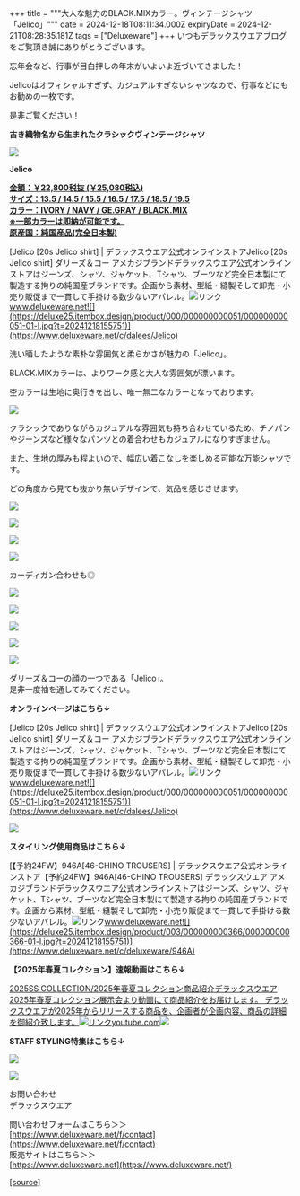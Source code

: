 +++
title = """大人な魅力のBLACK.MIXカラー。ヴィンテージシャツ「Jelico」"""
date = 2024-12-18T08:11:34.000Z
expiryDate = 2024-12-21T08:28:35.181Z
tags = ["Deluxeware"]
+++
いつもデラックスウエアブログをご覧頂き誠にありがとうございます。

忘年会など、行事が目白押しの年末がいよいよ近づいてきました！

Jelicoはオフィシャルすぎず、カジュアルすぎないシャツなので、行事などにもお勧めの一枚です。

是非ご覧ください！

**古き織物名から生まれたクラシックヴィンテージシャツ**

**[![](https://stat.ameba.jp/user_images/20241218/16/deluxeware/92/e8/j/o1199159815522933309.jpg)](https://stat.ameba.jp/user_images/20241218/16/deluxeware/92/e8/j/o1199159815522933309.jpg)**

**Jelico**

**[金額：￥22,800税抜 (￥25,080税込)](https://www.deluxeware.net/c/dalees/Jelico)  
[サイズ：13.5 / 14.5 / 15.5 / 16.5 / 17.5 / 18.5 / 19.5](https://www.deluxeware.net/c/dalees/Jelico)  
[カラー：IVORY / NAVY / GE.GRAY / BLACK.MIX](https://www.deluxeware.net/c/dalees/Jelico)  
[※一部カラーは即納が可能です。](https://www.deluxeware.net/c/dalees/Jelico)  
[原産国：純国産品(完全日本製)](https://www.deluxeware.net/c/dalees/Jelico)**

[Jelico \[20s Jelico shirt\] | デラックスウエア公式オンラインストアJelico \[20s Jelico shirt\] ダリーズ＆コー アメカジブランドデラックスウエア公式オンラインストアはジーンズ、シャツ、ジャケット、Tシャツ、ブーツなど完全日本製にて製造する拘りの純国産ブランドです。企画から素材、型紙・縫製そして卸売・小売り販促まで一貫して手掛ける数少ないアパレル。![リンク](https://c.stat100.ameba.jp/ameblo/symbols/v3.20.0/svg/gray/editor_link.svg)www.deluxeware.net![](https://deluxe25.itembox.design/product/000/000000000051/000000000051-01-l.jpg?t=20241218155751)](https://www.deluxeware.net/c/dalees/Jelico)

洗い晒したような素朴な雰囲気と柔らかさが魅力の「Jelico」。

  
BLACK.MIXカラーは、よりワーク感と大人な雰囲気が漂います。

杢カラーは生地に奥行きを出し、唯一無二なカラーとなっております。

[![](https://stat.ameba.jp/user_images/20241218/17/deluxeware/e0/35/j/o0800100015522942525.jpg)](https://stat.ameba.jp/user_images/20241218/17/deluxeware/e0/35/j/o0800100015522942525.jpg)  
  
クラシックでありながらカジュアルな雰囲気も持ち合わせているため、チノパンやジーンズなど様々なパンツとの着合わせもカジュアルになりすぎません。

また、生地の厚みも程よいので、幅広い着こなしを楽しめる可能な万能シャツです。  
  
どの角度から見ても抜かり無いデザインで、気品を感じさせます。

[![](https://stat.ameba.jp/user_images/20241218/17/deluxeware/36/c2/j/o1199159815522942439.jpg)](https://stat.ameba.jp/user_images/20241218/17/deluxeware/36/c2/j/o1199159815522942439.jpg)

[![](https://stat.ameba.jp/user_images/20241218/16/deluxeware/66/92/j/o1199159815522933305.jpg)](https://stat.ameba.jp/user_images/20241218/16/deluxeware/66/92/j/o1199159815522933305.jpg)

[![](https://stat.ameba.jp/user_images/20241218/16/deluxeware/db/f8/j/o1199159815522933303.jpg)](https://stat.ameba.jp/user_images/20241218/16/deluxeware/db/f8/j/o1199159815522933303.jpg)

[![](https://stat.ameba.jp/user_images/20241218/16/deluxeware/e5/54/j/o1199159815522933304.jpg)](https://stat.ameba.jp/user_images/20241218/16/deluxeware/e5/54/j/o1199159815522933304.jpg)

カーディガン合わせも◎

[![](https://stat.ameba.jp/user_images/20241218/16/deluxeware/34/5f/j/o1199159815522933308.jpg)](https://stat.ameba.jp/user_images/20241218/16/deluxeware/34/5f/j/o1199159815522933308.jpg)

![](https://deluxe25.itembox.design/product/000/000000000051/000000000051-01-l.jpg?t=20241218155751)

![](https://deluxe25.itembox.design/product/000/000000000051/000000000051-04-l.jpg?t=20241218155751)

![](https://deluxe25.itembox.design/product/000/000000000051/000000000051-24-l.jpg?t=20241218155751)

![](https://deluxe25.itembox.design/product/000/000000000051/000000000051-06-l.jpg?t=20241218155751)

ダリーズ＆コーの顔の一つである「Jelico」。  
是非一度袖を通してみてください。

**オンラインページはこちら↓**

[Jelico \[20s Jelico shirt\] | デラックスウエア公式オンラインストアJelico \[20s Jelico shirt\] ダリーズ＆コー アメカジブランドデラックスウエア公式オンラインストアはジーンズ、シャツ、ジャケット、Tシャツ、ブーツなど完全日本製にて製造する拘りの純国産ブランドです。企画から素材、型紙・縫製そして卸売・小売り販促まで一貫して手掛ける数少ないアパレル。![リンク](https://c.stat100.ameba.jp/ameblo/symbols/v3.20.0/svg/gray/editor_link.svg)www.deluxeware.net![](https://deluxe25.itembox.design/product/000/000000000051/000000000051-01-l.jpg?t=20241218155751)](https://www.deluxeware.net/c/dalees/Jelico)

[![](https://stat.ameba.jp/user_images/20241218/16/deluxeware/eb/b5/j/o1200050015522933582.jpg)](https://www.deluxeware.net/c/dalees/Jelico)

**スタイリング使用商品はこちら↓**

[【予約24FW】946A\[46-CHINO TROUSERS\] | デラックスウエア公式オンラインストア【予約24FW】946A\[46-CHINO TROUSERS\] デラックスウエア アメカジブランドデラックスウエア公式オンラインストアはジーンズ、シャツ、ジャケット、Tシャツ、ブーツなど完全日本製にて製造する拘りの純国産ブランドです。企画から素材、型紙・縫製そして卸売・小売り販促まで一貫して手掛ける数少ないアパレル。![リンク](https://c.stat100.ameba.jp/ameblo/symbols/v3.20.0/svg/gray/editor_link.svg)www.deluxeware.net![](https://deluxe25.itembox.design/product/003/000000000366/000000000366-01-l.jpg?t=20241218155751)](https://www.deluxeware.net/c/deluxeware/946A)

**【2025年春夏コレクション】速報動画はこちら↓**

[2025SS COLLECTION/2025年春夏コレクション商品紹介デラックスウエア2025年春夏コレクション展示会より動画にて商品紹介をお届けします。 デラックスウエアが2025年からリリースする商品を、企画者が企画内容、商品の詳細を御紹介致します。![リンク](https://c.stat100.ameba.jp/ameblo/symbols/v3.20.0/svg/gray/editor_link.svg)youtube.com![](https://i.ytimg.com/vi/A71qJSd2lh4/hqdefault.jpg?sqp=-oaymwEXCOADEI4CSFryq4qpAwkIARUAAIhCGAE=&rs=AOn4CLAjvDtZHCLmch_wfz5qqtOMUoi28A&days_since_epoch=20075)](https://youtube.com/playlist?list=PLmcuUjZ67rhnclr762_W-zDg7FyyrNvqF&si=bPvExBiqWZrYJixr)

**STAFF STYLING特集はこちら↓**

[![](https://stat.ameba.jp/user_images/20241205/11/deluxeware/42/a2/j/o1200050015517935293.jpg?caw=800)](https://www.deluxeware.net/f/styling)

[![](https://stat.ameba.jp/user_images/20240315/15/deluxeware/04/7f/j/o0800026015413271803.jpg?caw=800)](https://www.instagram.com/deluxeware/?hl=ja)

お問い合わせ  
デラックスウエア

問い合わせフォームはこちら＞＞  
[https://www.deluxeware.net/f/contact](https://www.deluxeware.net/f/contact)  
販売サイトはこちら＞＞  
[https://www.deluxeware.net](https://www.deluxeware.net/)

[[source]](https://ameblo.jp/deluxeware/entry-12879127743.html)
